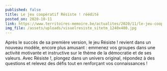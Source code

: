 ```yaml
---
published: false
title: Le jeu coopératif Résiste ! réédité
posted_on: 2020-10-11
link: https://www.territoires-memoire.be/actualites/2020/11/le-jeu-cooperatif-resiste-reedite/
img_file: /assets/uploads/visuelresiste_sitetm_1240x480.jpg
---
```

Après le succès de sa première version, le jeu Résiste&nbsp;! revient dans un nouveau modèle, encore plus amusant : emmenez vos groupes dans une activité motivante et instructive sur le thème de la démocratie et de ses valeurs. Avec Résiste&nbsp;!, plongez dans un univers original, répondez à des questions et relevez des défis tout en renforçant vos connaissances&nbsp;!